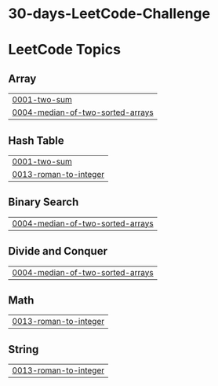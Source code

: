 # 30-days-LeetCode-Challenge
<!---LeetCode Topics Start-->
# LeetCode Topics
## Array
|  |
| ------- |
| [0001-two-sum](https://github.com/Rushabh1208/30-days-LeetCode-Challenge/tree/master/0001-two-sum) |
| [0004-median-of-two-sorted-arrays](https://github.com/Rushabh1208/30-days-LeetCode-Challenge/tree/master/0004-median-of-two-sorted-arrays) |
## Hash Table
|  |
| ------- |
| [0001-two-sum](https://github.com/Rushabh1208/30-days-LeetCode-Challenge/tree/master/0001-two-sum) |
| [0013-roman-to-integer](https://github.com/Rushabh1208/30-days-LeetCode-Challenge/tree/master/0013-roman-to-integer) |
## Binary Search
|  |
| ------- |
| [0004-median-of-two-sorted-arrays](https://github.com/Rushabh1208/30-days-LeetCode-Challenge/tree/master/0004-median-of-two-sorted-arrays) |
## Divide and Conquer
|  |
| ------- |
| [0004-median-of-two-sorted-arrays](https://github.com/Rushabh1208/30-days-LeetCode-Challenge/tree/master/0004-median-of-two-sorted-arrays) |
## Math
|  |
| ------- |
| [0013-roman-to-integer](https://github.com/Rushabh1208/30-days-LeetCode-Challenge/tree/master/0013-roman-to-integer) |
## String
|  |
| ------- |
| [0013-roman-to-integer](https://github.com/Rushabh1208/30-days-LeetCode-Challenge/tree/master/0013-roman-to-integer) |
<!---LeetCode Topics End-->